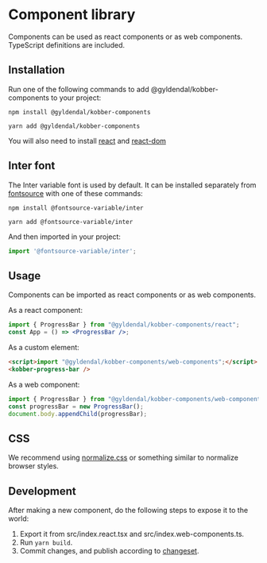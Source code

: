 # Component library

Components can be used as react components or as web components.<br />
TypeScript definitions are included.

## Installation

Run one of the following commands to add @gyldendal/kobber-components to your project:


```
npm install @gyldendal/kobber-components
```

```
yarn add @gyldendal/kobber-components
```

You will also need to install 
[react](https://www.npmjs.com/package/react) and
[react-dom](https://www.npmjs.com/package/react-dom)

## Inter font

The Inter variable font is used by default.
It can be installed separately from [fontsource](https://fontsource.org/fonts/inter/) with one of these commands:


```
npm install @fontsource-variable/inter
```

```
yarn add @fontsource-variable/inter
```

And then imported in your project:

```JavaScript
import '@fontsource-variable/inter';
```

## Usage

Components can be imported as react components or as web components.

As a react component:

```jsx
import { ProgressBar } from "@gyldendal/kobber-components/react";
const App = () => <ProgressBar />;
```

As a custom element:

```html
<script>import "@gyldendal/kobber-components/web-components";</script>
<kobber-progress-bar />
```

As a web component:

```JavaScript
import { ProgressBar } from "@gyldendal/kobber-components/web-components";
const progressBar = new ProgressBar();
document.body.appendChild(progressBar);
```

## CSS

We recommend using [normalize.css](https://github.com/necolas/normalize.css/) or something similar to normalize browser styles.

## Development

After making a new component, do the following steps to expose it to the world:

1. Export it from src/index.react.tsx and src/index.web-components.ts.
2. Run `yarn build`.
3. Commit changes, and publish according to [changeset](../../.changeset/README.md).
